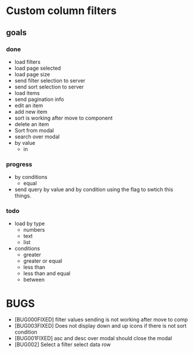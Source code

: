 # Custom column filters

## goals

### done
- load filters
- load page selected
- load page size
- send filter selection to server
- send sort selection to server
- load items
- send pagination info
- edit an item
- add new item
- sort is working after move to component
- delete an item
- Sort from modal
- search over modal
- by value
  - in

### progress
- by conditions
  - equal
- send query by value and by condition using the flag to swtich this things. 

### todo
- load by type
  - numbers
  - text
  - list
- conditions
  - greater
  - greater or equal
  - less than
  - less than and equal
  - between

# BUGS
- [BUG000FIXED] filter values sending is not working after move to comp
- [BUG003FIXED] Does not display down and up icons if there is not sort condition
- [BUG001FIXED] asc and desc over modal should close the modal
- [BUG002] Select a filter select data row